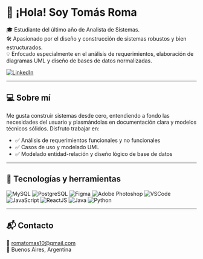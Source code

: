 # 👋 ¡Hola! Soy Tomás Roma

🎓 Estudiante del último año de Analista de Sistemas.  
🛠️ Apasionado por el diseño y construcción de sistemas robustos y bien estructurados.  
💡 Enfocado especialmente en el análisis de requerimientos, elaboración de diagramas UML y diseño de bases de datos normalizadas.

[![LinkedIn](https://img.shields.io/badge/LinkedIn-%230077B5.svg?style=for-the-badge&logo=linkedin&logoColor=white)](https://www.linkedin.com/in/tomas-roma-58bb81220/)

---

## 💻 Sobre mí

Me gusta construir sistemas desde cero, entendiendo a fondo las necesidades del usuario y plasmándolas en documentación clara y modelos técnicos sólidos. Disfruto trabajar en:

- ✅ Análisis de requerimientos funcionales y no funcionales  
- ✅ Casos de uso y modelado UML  
- ✅ Modelado entidad-relación y diseño lógico de base de datos  

---

## 🧠 Tecnologías y herramientas

![MySQL](https://img.icons8.com/color/30/mysql-logo.png)
![PostgreSQL](https://img.icons8.com/color/30/postgreesql.png)
![Figma](https://img.icons8.com/color/30/figma.png)
![Adobe Photoshop](https://img.icons8.com/color/30/adobe-photoshop.png)
![VSCode](https://img.icons8.com/color/30/visual-studio-code-2019.png)
![JavaScript](https://img.icons8.com/color/30/javascript.png)
![ReactJS](https://img.icons8.com/color/30/react-native.png)
![Java](https://img.icons8.com/color/30/java-coffee-cup-logo.png)
![Python](https://img.icons8.com/color/30/python.png)

---

## 📬 Contacto

📩 romatomas10@gmail.com  
📍 Buenos Aires, Argentina
